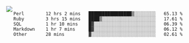 

<a href="https://github.com/anuraghazra/github-readme-stats">
  <img align="left" src="https://github-readme-stats.vercel.app/api?username=kfly8&count_private=true&show_icons=true&theme=calm" />
</a>


<!--START_SECTION:waka-->

```text
Perl        12 hrs 2 mins   ████████████████▒░░░░░░░░   65.13 %
Ruby        3 hrs 15 mins   ████▒░░░░░░░░░░░░░░░░░░░░   17.61 %
SQL         1 hr 10 mins    █▓░░░░░░░░░░░░░░░░░░░░░░░   06.39 %
Markdown    1 hr 7 mins     █▓░░░░░░░░░░░░░░░░░░░░░░░   06.12 %
Other       28 mins         ▓░░░░░░░░░░░░░░░░░░░░░░░░   02.61 %
```

<!--END_SECTION:waka-->
